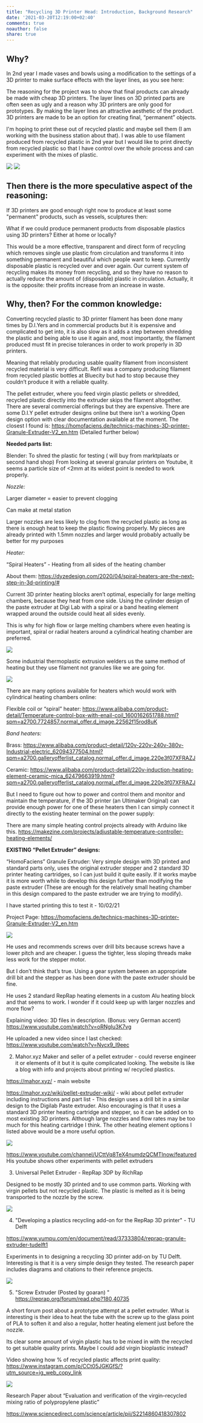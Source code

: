 ```yaml
---
title: "Recycling 3D Printer Head: Introduction, Background Research"
date: '2021-03-20T12:19:00+02:40'
comments: true
noauthor: false
share: true
---
```

## Why? ##

In 2nd year I made vases and bowls using a modification to the settings of a 3D printer to make surface effects with the layer lines, as you see here:

The reasoning for the project was to show that final products can already be made with cheap 3D printers. The layer lines on 3D printed parts are often seen as ugly and a reason why 3D printers are only good for prototypes. By making the layer lines an attractive aesthetic of the product. 3D printers are made to be an option for creating final, “permanent” objects.

I'm hoping to print these out of recycled plastic and maybe sell them (I am working with the business station about that). I was able to use filament produced from recycled plastic in 2nd year but I would like to print directly from recycled plastic so 	that I have control over the whole process and can experiment with the mixes of plastic.


![](/3D2001.png)
![](/3D2002.gif)



## Then there is the more speculative aspect of the reasoning: ##

If 3D printers are good enough right now to produce at least some "permanent" products, such as vessels, sculptures then:

What if we could produce permanent products from disposable plastics using 3D printers? Either at home or locally?

This would be a more effective, transparent and direct form of recycling which removes single use plastic from circulation and transforms it into something permanent and beautiful which people want to keep. Currently disposable plastic is recycled over and over again. Our current system of recycling makes its money from recycling, and so they have no reason to actually reduce the amount of (disposable) plastic in circulation. Actually, it is the opposite: their profits increase from an increase in waste.

## Why, then? For the common knowledge: ##

Converting recycled plastic to 3D printer filament has been done many times by D.I.Yers and in commercial products but it is expensive and complicated to get into, it is also slow as it adds a step between shredding the plastic and being able to use it again and, most importantly, the filament produced must fit in precise tolerances in order to work properly in 3D printers.

Meaning that reliably producing usable quality filament from inconsistent recycled material is very difficult. Refil was a company producing filament from recycled plastic bottles at Bluecity but had to stop because they couldn’t produce it with a reliable quality.

The pellet extruder, where you feed virgin plastic pellets or shredded, recycled plastic directly into the extruder skips the filament altogether. There are several commercial offerings but they are expensive. There are some D.I.Y pellet extruder designs online but there isn’t a working Open design option with clear documentation available at the moment. The closest I found is: https://homofaciens.de/technics-machines-3D-printer-Granule-Extruder-V2_en.htm
(Detailed further below)








**Needed parts list:**

Blender: To shred the plastic for testing ( will buy from marktplaats or second hand shop) From looking at several granular printers on Youtube, it seems a particle size of <2mm at its widest point is needed to work properly.

*Nozzle:*

Larger diameter = easier to prevent clogging

Can make at metal station

Larger nozzles are less likely to clog from the recycled plastic as long as there is enough heat to keep the plastic flowing properly. My pieces are already printed with 1.5mm nozzles and larger would probably actually be better for my purposes

*Heater:*

“Spiral Heaters” - Heating from all sides of the heating chamber

About them: https://dyzedesign.com/2020/04/spiral-heaters-are-the-next-step-in-3d-printing/#

Current 3D printer heating blocks aren’t optimal, especially for large melting chambers, because they heat from one side. Using the cylinder design of the paste extruder at Digi Lab with a spiral or a band heating element wrapped around the outside could heat all sides evenly.

This is why for high flow or large melting chambers where even heating is important, spiral or radial heaters around a cylindrical heating chamber are preferred.

![](/3D-3.png)




Some industrial thermoplastic extrusion welders us the same method of heating but they use filament not granules like we are going for.

![](/3D-2.png)












There are many options available for heaters which would work with cylindrical heating chambers online:

Flexible coil or “spiral” heater: https://www.alibaba.com/product-detail/Temperature-control-box-with-enail-coil_1600162651788.html?spm=a2700.7724857.normal_offer.d_image.22562f15rod8uK

*Band heaters:*

Brass: https://www.alibaba.com/product-detail/120v-220v-240v-380v-Industrial-electric_62094377504.html?spm=a2700.galleryofferlist_catalog.normal_offer.d_image.220e3f07XFRAZJ

Ceramic:
https://www.alibaba.com/product-detail/220v-induction-heating-element-ceramic-mica_62479663919.html?spm=a2700.galleryofferlist_catalog.normal_offer.d_image.220e3f07XFRAZJ




But I need to figure out how to power and control them and monitor and maintain the temperature, if the 3D printer (an Ultimaker Original) can provide enough power for one of these heaters then I can simply connect it directly to the existing heater terminal on the power supply:


There are many simple heating control projects already with Arduino like this.
https://makezine.com/projects/adjustable-temperature-controller-heating-elements/




**EXISTING “Pellet Extruder” designs:**

“HomoFaciens” Granule Extruder: Very simple design with 3D printed and standard parts only, uses the original extruder stepper and 2 standard 3D printer heating cartridges, so I can just build it quite easily. If it works maybe it is more worth while to develop this design further than modifying the paste extruder (These are enough for the relatively small heating chamber in this design compared to the paste extruder we are trying to modify).

I have started printing this to test it - 10/02/21



Project Page:
https://homofaciens.de/technics-machines-3D-printer-Granule-Extruder-V2_en.htm

![](/3D-9.png)


He uses and recommends screws over drill bits because screws have a lower pitch and are cheaper.
I guess the tighter, less sloping threads make less work for the stepper motor.

But I don’t think that’s true. Using a gear system between an appropriate drill bit and the stepper as has been done with the paste extruder should be fine.

He uses 2 standard RepRap heating elements in a custom Alu heating block and that seems to work. I wonder if it could keep up with larger nozzles and more flow?

Explaining video:
3D files in description. (Bonus: very German accent)
https://www.youtube.com/watch?v=oRNgIu3K7vg

He uploaded a new video since I last checked: https://www.youtube.com/watch?v=Nycx9_I9eec



2. Mahor.xyz  Maker and seller of a pellet extruder - could reverse engineer it or elements of it but it is quite complicated looking.  The website is like a blog with info and projects about printing w/ recycled plastics.

https://mahor.xyz/ - main website

https://mahor.xyz/wiki/pellet-extruder-wiki/ - wiki about pellet extruder including instructions and part list - This design uses a drill bit in a similar design to the Digilab Paste extruder. Also encouraging is that it uses a standard 3D printer heating cartridge and stepper, so it can be added on to most existing 3D printers. Although large nozzles and flow rates may be too much for this heating cartridge I think. The other heating element options I listed above would be a more useful option.

![](/3D-10.png)

https://www.youtube.com/channel/UCttVq8TeX4numdzQCMTInow/featured His youtube shows other experiments with pellet extruders

3. Universal Pellet Extruder - RepRap 3DP by RichRap

Designed to be mostly 3D printed and to use common parts. Working with virgin pellets but not recycled plastic. The plastic is melted as it is being transported to the nozzle by the screw.

![](/3D-1.jpg)


4. "Developing a plastics recycling add-on for the RepRap 3D printer" - TU Delft

https://www.yumpu.com/en/document/read/37333804/reprap-granule-extruder-tudelft1

Experiments in to designing a recycling 3D printer add-on by TU Delft. Interesting is that it is a very simple design they tested. The research paper includes diagrams and citations to their reference projects.

![](\/3DIntro31.png)

5. "Screw Extruder (Posted by goaran) "
https://reprap.org/forum/read.php?180,40735

A short forum post about a prototype attempt at a pellet extruder. What is interesting is their idea to heat the tube with the screw up to the glass point of PLA to soften it and also a regular, hotter heating element just before the nozzle.

Its clear some amount of virgin plastic has to be mixed in with the recycled to get suitable quality prints. Maybe I could add virgin bioplastic instead?

Video showing how % of recycled plastic affects print quality: https://www.instagram.com/p/CCt05JGKGfS/?utm_source=ig_web_copy_link

![](/3D-11.png)


Research Paper about “Evaluation and verification of the virgin–recycled mixing ratio of polypropylene plastic”

https://www.sciencedirect.com/science/article/pii/S2214860418307802
